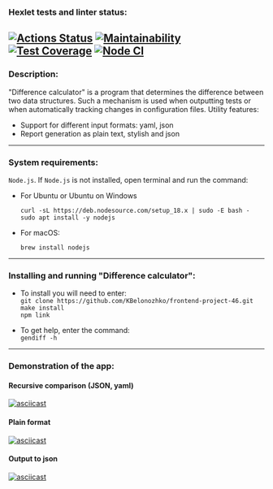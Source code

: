 ### Hexlet tests and linter status:
[![Actions Status](https://github.com/KBelonozhko/frontend-project-46/workflows/hexlet-check/badge.svg)](https://github.com/KBelonozhko/frontend-project-46/actions)
[![Maintainability](https://api.codeclimate.com/v1/badges/5dd521d3df63eae0008c/maintainability)](https://codeclimate.com/github/KBelonozhko/frontend-project-46/maintainability)
[![Test Coverage](https://api.codeclimate.com/v1/badges/5dd521d3df63eae0008c/test_coverage)](https://codeclimate.com/github/KBelonozhko/frontend-project-46/test_coverage)
[![Node CI](https://github.com/KBelonozhko/frontend-project-46/actions/workflows/nodejs.yml/badge.svg)](https://github.com/KBelonozhko/frontend-project-46/actions/workflows/nodejs.yml)
---
### Description:
"Difference calculator" is a program that determines the difference between two data structures. Such a mechanism is used when outputting tests or when automatically tracking changes in configuration files.
Utility features:

- Support for different input formats: yaml, json
- Report generation as plain text, stylish and json

---
### System requirements:
`Node.js`. If `Node.js` is not installed, open terminal and run the command:
- For Ubuntu or Ubuntu on Windows

    `curl -sL https://deb.nodesource.com/setup_18.x | sudo -E bash -`\
`sudo apt install -y nodejs`

- For macOS:

    `brew install nodejs`
---
### Installing and running "Difference calculator":

- To install you will need to enter:\
`git clone https://github.com/KBelonozhko/frontend-project-46.git`\
`make install`\
`npm link`

- To get help, enter the command:\
`gendiff -h`

---

### Demonstration of the app:

#### Recursive comparison (JSON, yaml)

[![asciicast](https://asciinema.org/a/AusnzCI48s4nlknNxiT608ENl.svg)](https://asciinema.org/a/AusnzCI48s4nlknNxiT608ENl)

#### Plain format

[![asciicast](https://asciinema.org/a/fnsv64V3fRih3DVxCCQS5NMHn.svg)](https://asciinema.org/a/fnsv64V3fRih3DVxCCQS5NMHn)

#### Output to json

[![asciicast](https://asciinema.org/a/A30j8JXuO8zkp5DoFMdS3VBsc.svg)](https://asciinema.org/a/A30j8JXuO8zkp5DoFMdS3VBsc)